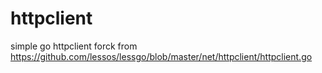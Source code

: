 # httpclient
simple go httpclient forck from https://github.com/lessos/lessgo/blob/master/net/httpclient/httpclient.go
